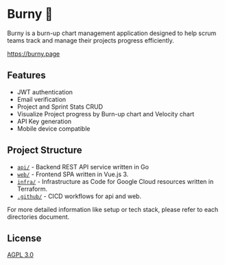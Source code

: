 # Burny 🐶

Burny is a burn-up chart management application designed to help scrum teams track and manage their projects progress efficiently.

https://burny.page

## Features

- JWT authentication
- Email verification
- Project and Sprint Stats CRUD
- Visualize Project progress by Burn-up chart and Velocity chart
- API Key generation
- Mobile device compatible

## Project Structure

- [`api/`](/api/) - Backend REST API service written in Go
- [`web/`](/web/) - Frontend SPA written in Vue.js 3.
- [`infra/`](/infra/) - Infrastructure as Code for Google Cloud resources written in Terraform.
- [`.github/`](/.github/) - CICD workflows for api and web.

For more detailed information like setup or tech stack, please refer to each directories document.

## License

[AGPL 3.0](https://www.gnu.org/licenses/agpl-3.0.en.html)
